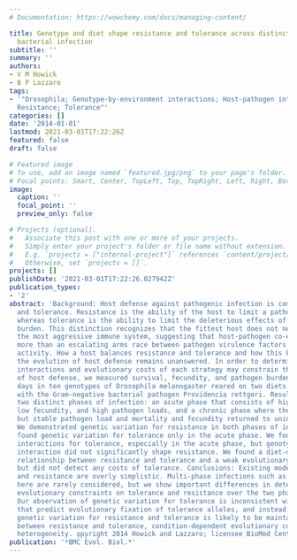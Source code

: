 ```yaml
---
# Documentation: https://wowchemy.com/docs/managing-content/

title: Genotype and diet shape resistance and tolerance across distinct phases of
  bacterial infection
subtitle: ''
summary: ''
authors:
- V M Howick
- B P Lazzaro
tags:
- '"Drosophila; Genotype-by-environment interactions; Host-pathogen interactions;
  Resistance; Tolerance"'
categories: []
date: '2014-01-01'
lastmod: 2021-03-01T17:22:26Z
featured: false
draft: false

# Featured image
# To use, add an image named `featured.jpg/png` to your page's folder.
# Focal points: Smart, Center, TopLeft, Top, TopRight, Left, Right, BottomLeft, Bottom, BottomRight.
image:
  caption: ''
  focal_point: ''
  preview_only: false

# Projects (optional).
#   Associate this post with one or more of your projects.
#   Simply enter your project's folder or file name without extension.
#   E.g. `projects = ["internal-project"]` references `content/project/deep-learning/index.md`.
#   Otherwise, set `projects = []`.
projects: []
publishDate: '2021-03-01T17:22:26.027942Z'
publication_types:
- '2'
abstract: 'Background: Host defense against pathogenic infection is composed of resistance
  and tolerance. Resistance is the ability of the host to limit a pathogen burden,
  whereas tolerance is the ability to limit the deleterious effects of a given pathogen
  burden. This distinction recognizes that the fittest host does not necessarily have
  the most aggressive immune system, suggesting that host-pathogen co-evolution involves
  more than an escalating arms race between pathogen virulence factors and host antimicrobial
  activity. How a host balances resistance and tolerance and how this balance influences
  the evolution of host defense remains unanswered. In order to determine how genotype-by-diet
  interactions and evolutionary costs of each strategy may constrain the evolution
  of host defense, we measured survival, fecundity, and pathogen burden over five
  days in ten genotypes of Drosophila melanogaster reared on two diets and infected
  with the Gram-negative bacterial pathogen Providencia rettgeri. Results: We demonstrated
  two distinct phases of infection: an acute phase that consists of high mortality,
  low fecundity, and high pathogen loads, and a chronic phase where there was a substantial
  but stable pathogen load and mortality and fecundity returned to uninfected levels.
  We demonstrated genetic variation for resistance in both phases of infection, but
  found genetic variation for tolerance only in the acute phase. We found genotype-by-diet
  interactions for tolerance, especially in the acute phase, but genotype-by-diet
  interaction did not significantly shape resistance. We found a diet-dependent positive
  relationship between resistance and tolerance and a weak evolutionary cost of resistance,
  but did not detect any costs of tolerance. Conclusions: Existing models of tolerance
  and resistance are overly simplistic. Multi-phase infections such as that studied
  here are rarely considered, but we show important differences in determination and
  evolutionary constraints on tolerance and resistance over the two phases of infection.
  Our observation of genetic variation for tolerance is inconsistent with simple models
  that predict evolutionary fixation of tolerance alleles, and instead indicate that
  genetic variation for resistance and tolerance is likely to be maintained by non-independence
  between resistance and tolerance, condition-dependent evolutionary costs, and environmental
  heterogeneity. o̧pyright 2014 Howick and Lazzaro; licensee BioMed Central Ltd.'
publication: '*BMC Evol. Biol.*'
---
```

